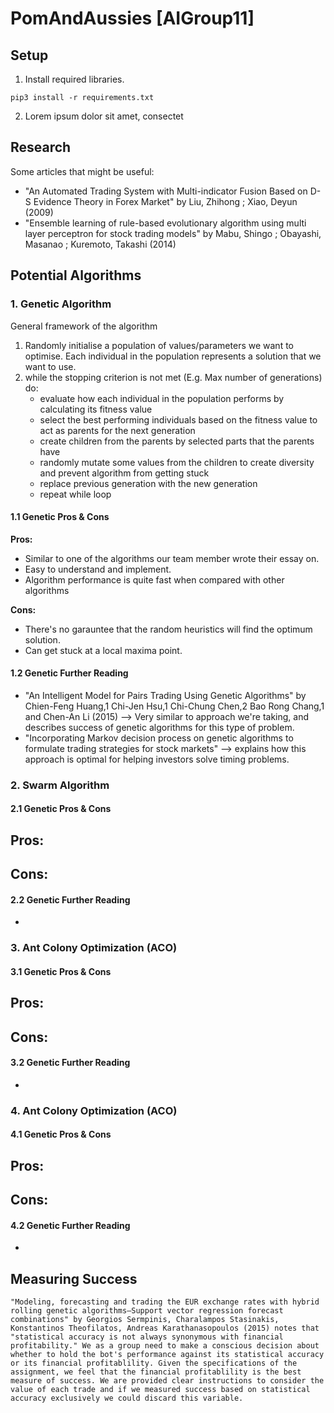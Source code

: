 # PomAndAussies [AIGroup11]



## Setup
1.  Install required libraries.
```
pip3 install -r requirements.txt
```
2.  Lorem ipsum dolor sit amet, consectet

## Research
Some articles that might be useful:
- "An Automated Trading System with Multi-indicator Fusion Based on D-S Evidence Theory in Forex Market" by Liu, Zhihong ; Xiao, Deyun (2009)
- "Ensemble learning of rule-based evolutionary algorithm using multi layer perceptron for stock trading models" by Mabu, Shingo ; Obayashi, Masanao ; Kuremoto, Takashi (2014)

## Potential Algorithms

### 1. Genetic Algorithm

General framework of the algorithm
1. Randomly initialise a population of values/parameters we want to optimise. Each individual in the population represents a solution that we want to use.
2. while the stopping criterion is not met (E.g. Max number of generations) do:
    - evaluate how each individual in the population performs by calculating its fitness value
    - select the best performing individuals based on the fitness value to act as parents for the next generation
    - create children from the parents by selected parts that the parents have
    - randomly mutate some values from the children to create diversity and prevent algorithm from getting stuck
    - replace previous generation with the new generation
    - repeat while loop

#### 1.1 Genetic Pros & Cons
**Pros:**
- Similar to one of the algorithms our team member wrote their essay on.
- Easy to understand and implement.
- Algorithm performance is quite fast when compared with other algorithms

**Cons:**
- There's no garauntee that the random heuristics will find the optimum solution.
- Can get stuck at a local maxima point.

#### 1.2 Genetic Further Reading
- "An Intelligent Model for Pairs Trading Using Genetic Algorithms" by Chien-Feng Huang,1 Chi-Jen Hsu,1 Chi-Chung Chen,2 Bao Rong Chang,1 and Chen-An Li (2015) --> Very similar to approach we're taking, and describes success of genetic algorithms for this type of problem.
- "Incorporating Markov decision process on genetic algorithms to formulate trading strategies for stock markets" --> explains how this approach is optimal for helping investors solve timing problems.

### 2. Swarm Algorithm


#### 2.1 Genetic Pros & Cons
**Pros:**
- 

**Cons:**
- 

#### 2.2 Genetic Further Reading
- 


### 3. Ant Colony Optimization (ACO)

#### 3.1 Genetic Pros & Cons
**Pros:**
- 

**Cons:**
- 

#### 3.2 Genetic Further Reading
- 

### 4. Ant Colony Optimization (ACO)

#### 4.1 Genetic Pros & Cons
**Pros:**
- 

**Cons:**
- 

#### 4.2 Genetic Further Reading
- 

## Measuring Success
    "Modeling, forecasting and trading the EUR exchange rates with hybrid rolling genetic algorithms—Support vector regression forecast combinations" by Georgios Sermpinis, Charalampos Stasinakis, Konstantinos Theofilatos, Andreas Karathanasopoulos (2015) notes that  "statistical accuracy is not always synonymous with financial profitability." We as a group need to make a conscious decision about whether to hold the bot's performance against its statistical accuracy or its financial profitablility. Given the specifications of the assignment, we feel that the financial profitablility is the best measure of success. We are provided clear instructions to consider the value of each trade and if we measured success based on statistical accuracy exclusively we could discard this variable. 